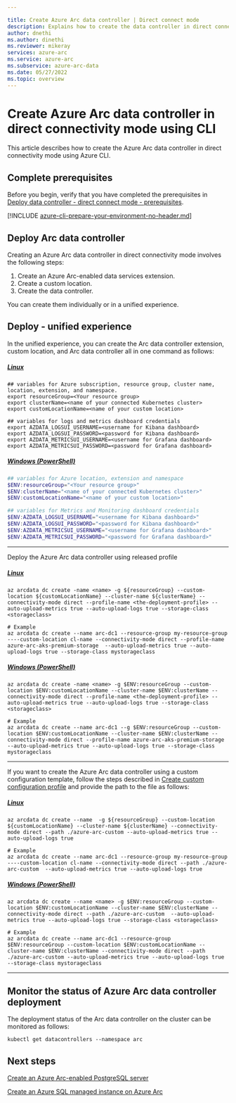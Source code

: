 ```yaml
---

title: Create Azure Arc data controller | Direct connect mode
description: Explains how to create the data controller in direct connect mode. 
author: dnethi
ms.author: dinethi
ms.reviewer: mikeray
services: azure-arc
ms.service: azure-arc
ms.subservice: azure-arc-data
ms.date: 05/27/2022
ms.topic: overview
---
```


#  Create Azure Arc data controller in direct connectivity mode using CLI

This article describes how to create the Azure Arc data controller in direct connectivity mode using Azure CLI. 

## Complete prerequisites

Before you begin, verify that you have completed the prerequisites in [Deploy data controller - direct connect mode - prerequisites](create-data-controller-direct-prerequisites.md).

[!INCLUDE [azure-cli-prepare-your-environment-no-header.md](~/articles/reusable-content/azure-cli/azure-cli-prepare-your-environment-no-header.md)]

## Deploy Arc data controller

Creating an Azure Arc data controller in direct connectivity mode involves the following steps:

1. Create an Azure Arc-enabled data services extension.
1. Create a custom location.
1. Create the data controller.

You can create them individually or in a unified experience. 

## Deploy - unified experience

In the unified experience, you can create the Arc data controller extension, custom location, and Arc data controller all in one command as follows: 


##### [Linux](#tab/linux)

```console
## variables for Azure subscription, resource group, cluster name, location, extension, and namespace.
export resourceGroup=<Your resource group>
export clusterName=<name of your connected Kubernetes cluster>
export customLocationName=<name of your custom location>

## variables for logs and metrics dashboard credentials
export AZDATA_LOGSUI_USERNAME=<username for Kibana dashboard>
export AZDATA_LOGSUI_PASSWORD=<password for Kibana dashboard>
export AZDATA_METRICSUI_USERNAME=<username for Grafana dashboard>
export AZDATA_METRICSUI_PASSWORD=<password for Grafana dashboard>
```

##### [Windows (PowerShell)](#tab/windows)

``` PowerShell
## variables for Azure location, extension and namespace
$ENV:resourceGroup="<Your resource group>"
$ENV:clusterName="<name of your connected Kubernetes cluster>"
$ENV:customLocationName="<name of your custom location>" 

## variables for Metrics and Monitoring dashboard credentials
$ENV:AZDATA_LOGSUI_USERNAME="<username for Kibana dashboard>"
$ENV:AZDATA_LOGSUI_PASSWORD="<password for Kibana dashboard>"
$ENV:AZDATA_METRICSUI_USERNAME="<username for Grafana dashboard>"
$ENV:AZDATA_METRICSUI_PASSWORD="<password for Grafana dashboard>"
```

--- 

Deploy the Azure Arc data controller using released profile
##### [Linux](#tab/linux)

```azurecli
az arcdata dc create -name <name> -g ${resourceGroup} --custom-location ${customLocationName} --cluster-name ${clusterName} --connectivity-mode direct --profile-name <the-deployment-profile> --auto-upload-metrics true --auto-upload-logs true --storage-class <storageclass>

# Example
az arcdata dc create --name arc-dc1 --resource-group my-resource-group ----custom-location cl-name --connectivity-mode direct --profile-name azure-arc-aks-premium-storage  --auto-upload-metrics true --auto-upload-logs true --storage-class mystorageclass
```

##### [Windows (PowerShell)](#tab/windows)

```azurecli
az arcdata dc create -name <name> -g $ENV:resourceGroup --custom-location $ENV:customLocationName --cluster-name $ENV:clusterName --connectivity-mode direct --profile-name <the-deployment-profile> --auto-upload-metrics true --auto-upload-logs true --storage-class <storageclass>

# Example
az arcdata dc create --name arc-dc1 --g $ENV:resourceGroup --custom-location $ENV:customLocationName --cluster-name $ENV:clusterName --connectivity-mode direct --profile-name azure-arc-aks-premium-storage  --auto-upload-metrics true --auto-upload-logs true --storage-class mystorageclass

```

---
If you want to create the Azure Arc data controller using a custom configuration template, follow the steps described in [Create custom configuration profile](create-custom-configuration-template.md) and provide the path to the file as follows:
##### [Linux](#tab/linux)

```azurecli
az arcdata dc create --name  -g ${resourceGroup} --custom-location ${customLocationName} --cluster-name ${clusterName} --connectivity-mode direct --path ./azure-arc-custom --auto-upload-metrics true --auto-upload-logs true

# Example
az arcdata dc create --name arc-dc1 --resource-group my-resource-group ----custom-location cl-name --connectivity-mode direct --path ./azure-arc-custom  --auto-upload-metrics true --auto-upload-logs true
```

##### [Windows (PowerShell)](#tab/windows)

```azurecli
az arcdata dc create --name <name> -g $ENV:resourceGroup --custom-location $ENV:customLocationName --cluster-name $ENV:clusterName --connectivity-mode direct --path ./azure-arc-custom  --auto-upload-metrics true --auto-upload-logs true --storage-class <storageclass>

# Example
az arcdata dc create --name arc-dc1 --resource-group $ENV:resourceGroup --custom-location $ENV:customLocationName --cluster-name $ENV:clusterName --connectivity-mode direct --path ./azure-arc-custom --auto-upload-metrics true --auto-upload-logs true --storage-class mystorageclass

```

---

<!---
## Deploy - individual experience
 
### Step 1: Create an Azure Arc-enabled data services extension

Use the k8s-extension CLI to create a data services extension.

#### Set environment variables

Set the following environment variables, which will be then used in later steps.

Following are two sets of environment variables. The first set of variables identifies your Azure subscription, resource group, cluster name, location, extension, and namespace. The second defines credentials to access the metrics and logs dashboards.

The environment variables include passwords for log and metric services. The passwords must be at least eight characters long and contain characters from three of the following four categories: Latin uppercase letters, Latin lowercase letters, numbers, and non-alphanumeric characters.


##### [Linux](#tab/linux)

```console
## variables for Azure subscription, resource group, cluster name, location, extension, and namespace.
export subscription=<Your subscription ID>
export resourceGroup=<Your resource group>
export clusterName=<name of your connected Kubernetes cluster>
export location=<Azure location>
export adsExtensionName="<extension name>" 
export namespace="<namespace>"
## variables for logs and metrics dashboard credentials
export AZDATA_LOGSUI_USERNAME=<username for Kibana dashboard>
export AZDATA_LOGSUI_PASSWORD=<password for Kibana dashboard>
export AZDATA_METRICSUI_USERNAME=<username for Grafana dashboard>
export AZDATA_METRICSUI_PASSWORD=<password for Grafana dashboard>
```

##### [Windows (PowerShell)](#tab/windows)

``` PowerShell
## variables for Azure location, extension and namespace
$ENV:subscription="<Your subscription ID>"
$ENV:resourceGroup="<Your resource group>"
$ENV:clusterName="<name of your connected Kubernetes cluster>"
$ENV:location="<Azure location>"
$ENV:adsExtensionName="<name of Data controller extension" 
$ENV:namespace="<namespace where you will deploy the extension and data controller>"
## variables for Metrics and Monitoring dashboard credentials
$ENV:AZDATA_LOGSUI_USERNAME="<username for Kibana dashboard>"
$ENV:AZDATA_LOGSUI_PASSWORD="<password for Kibana dashboard>"
$ENV:AZDATA_METRICSUI_USERNAME="<username for Grafana dashboard>"
$ENV:AZDATA_METRICSUI_PASSWORD="<password for Grafana dashboard>"
```

--- 

#### Create the Arc data services extension

The following command creates the Arc data services extension.

##### [Linux](#tab/linux)

```azurecli
az k8s-extension create --cluster-name ${clusterName} --resource-group ${resourceGroup} --name ${adsExtensionName} --cluster-type connectedClusters --extension-type microsoft.arcdataservices --auto-upgrade false --auto-upgrade-minor-version false --scope cluster --release-namespace ${namespace} --config Microsoft.CustomLocation.ServiceAccount=sa-arc-bootstrapper
az k8s-extension show --resource-group ${resourceGroup} --cluster-name ${resourceName} --name ${adsExtensionName} --cluster-type connectedclusters
```

##### [Windows (PowerShell)](#tab/windows)

```azurecli
az k8s-extension create --cluster-name $ENV:clusterName --resource-group $ENV:resourceGroup --name $ENV:adsExtensionName --cluster-type connectedClusters --extension-type microsoft.arcdataservices --auto-upgrade false --auto-upgrade-minor-version false --scope cluster --release-namespace $ENV:namespace --config Microsoft.CustomLocation.ServiceAccount=sa-arc-bootstrapper
az k8s-extension show --resource-group $ENV:resourceGroup --cluster-name $ENV:clusterName --name $ENV:adsExtensionName --cluster-type connectedclusters
```

---

##### Deploy Azure Arc data services extension using private container registry and credentials

Use the below command if you are deploying from your private repository:

```azurecli
az k8s-extension create --cluster-name "<connected cluster name>" --resource-group "<resource group>" --name "<extension name>" --cluster-type connectedClusters -auto-upgrade false --auto-upgrade-minor-version false  --extension-type microsoft.arcdataservices --scope cluster --release-namespace "<namespace>" --config Microsoft.CustomLocation.ServiceAccount=sa-arc-bootstrapper --config imageCredentials.registry=<registry info> --config imageCredentials.username=<username> --config systemDefaultValues.image=<registry/repo/arc-bootstrapper:<imagetag>> --config-protected imageCredentials.password=$ENV:DOCKER_PASSWORD --debug
```

For example:

```azurecli
az k8s-extension create --cluster-name "my-connected-cluster" --resource-group "my-resource-group" --name "arc-data-services" --cluster-type connectedClusters -auto-upgrade false --auto-upgrade-minor-version false  --extension-type microsoft.arcdataservices --scope cluster --release-namespace "arc" --config Microsoft.CustomLocation.ServiceAccount=sa-bootstrapper --config imageCredentials.registry=mcr.microsoft.com --config imageCredentials.username=arcuser --config systemDefaultValues.image=mcr.microsoft.com/arcdata/arc-bootstrapper:latest --config-protected imageCredentials.password=$ENV:DOCKER_PASSWORD --debug
```


> [!NOTE]
> The Arc data services extension install can take a few minutes to complete.

#### Verify the Arc data services extension is created

You can verify the status of the deployment of Azure Arc-enabled data services extension. Use the Azure portal or Cube

##### Check status from Azure portal

1. Log in to the Azure portal and browse to the resource group where the Kubernetes connected cluster resource is located.
1. Select the Azure Arc-enabled Kubernetes cluster (Type = "Kubernetes - Azure Arc") where the extension was deployed.
1. In the navigation on the left side, under **Settings**, select **Extensions**.
1. The portal shows the extension that was created earlier in an installed state.

##### Check status using kubectl CLI

1. Connect to your Kubernetes cluster via a Terminal window.
1. Run the below command and ensure:
   -  The namespace mentioned above is created 

    and 

   - The `bootstrapper` pod state is **running** before proceeding to the next step.

   ``` console
   kubectl get pods --name <name of namespace used in the json template file above>
   ```

For example, the following example gets the pods from `arc` namespace.

```console
#Example:
kubectl get pods --name arc
```

### Retrieve the managed identity and grant roles

When the Arc data services extension is created, Azure creates a managed identity. You need to assign certain roles to this managed identity for usage and/or metrics to be uploaded. 

#### Retrieve managed identity of the Arc data controller extension

```azurecli
$Env:MSI_OBJECT_ID = (az k8s-extension show --resource-group <resource group>  --cluster-name <connectedclustername> --cluster-type connectedClusters --name <name of extension> | convertFrom-json).identity.principalId
#Example
$Env:MSI_OBJECT_ID = (az k8s-extension show --resource-group myresourcegroup  --cluster-name myconnectedcluster --cluster-type connectedClusters --name ads-extension | convertFrom-json).identity.principalId
```

#### Assign role to the managed identity

Run the below command to assign the **Contributor** and **Monitoring Metrics Publisher** roles:

```azurecli
az role assignment create --assignee $Env:MSI_OBJECT_ID --role "Contributor" --scope "/subscriptions/$ENV:subscription/resourceGroups/$ENV:resourceGroup"
az role assignment create --assignee $Env:MSI_OBJECT_ID --role "Monitoring Metrics Publisher" --scope "/subscriptions/$ENV:subscription/resourceGroups/$ENV:resourceGroup"
```

### Step 2: Create a custom location using `customlocation` CLI extension

A custom location is an Azure resource that is equivalent to a namespace in a Kubernetes cluster.  Custom locations are used as a target to deploy resources to or from Azure. Learn more about custom locations in the [Custom locations on top of Azure Arc-enabled Kubernetes documentation](../kubernetes/conceptual-custom-locations.md).

#### Set environment variables

##### [Linux](#tab/linux)

```azurecli
export clName=mycustomlocation
export hostClusterId=$(az connectedk8s show --resource-group ${resourceGroup} --name ${clusterName} --query id -o tsv)
export extensionId=$(az k8s-extension show --resource-group ${resourceGroup} --cluster-name ${clusterName} --cluster-type connectedClusters --name ${adsExtensionName} --query id -o tsv)
az customlocation create --resource-group ${resourceGroup} --name ${clName} --namespace ${namespace} --host-resource-id ${hostClusterId} --cluster-extension-ids ${extensionId} --location ${location}
```

##### [Windows (PowerShell)](#tab/windows)

```azurecli
$ENV:clName="mycustomlocation"
$ENV:hostClusterId=(az connectedk8s show --resource-group $ENV:resourceGroup --name $ENV:clusterName --query id -o tsv)
$ENV:extensionId=(az k8s-extension show --resource-group $ENV:resourceGroup --cluster-name $ENV:clusterName --cluster-type connectedClusters --name $ENV:adsExtensionName --query id -o tsv)
az customlocation create --resource-group $ENV:resourceGroup --name $ENV:clName --namespace $ENV:namespace --host-resource-id $ENV:hostClusterId --cluster-extension-ids $ENV:extensionId
```

---

### Validate  the custom location is created

From the terminal, run the below command to list the custom locations, and validate that the **Provisioning State** shows Succeeded:

```azurecli
az customlocation list -o table
```

### Create certificates for logs and metrics UI dashboards

Optionally, you can specify certificates for logs and metrics UI dashboards. See [Provide certificates for monitoring](monitor-certificates.md) for examples. The December, 2021 release introduces this option.

### Step 3: Create the Azure Arc data controller

After the extension and custom location are created, proceed to deploy the Azure Arc data controller as follows.

```azurecli
az arcdata dc create --name <name> --resource-group <resourcegroup> --location <location> --connectivity-mode direct --profile-name <profile name>  --auto-upload-metrics true --custom-location <name of custom location> --storage-class <storageclass>
# Example
az arcdata dc create --name arc-dc1 --resource-group my-resource-group --location eastasia --connectivity-mode direct --profile-name azure-arc-aks-premium-storage  --auto-upload-metrics true --custom-location mycustomlocation --storage-class mystorageclass
```

If you want to create the Azure Arc data controller using a custom configuration template, follow the steps described in [Create custom configuration profile](create-custom-configuration-template.md) and provide the path to the file as follows:


```azurecli
az arcdata dc create --name <name> --resource-group <resourcegroup> --location <location> --connectivity-mode direct --path ./azure-arc-custom --auto-upload-metrics true --custom-location <name of custom location>
# Example
az arcdata dc create --name arc-dc1 --resource-group my-resource-group --location eastasia --connectivity-mode direct --path ./azure-arc-custom --auto-upload-metrics true --custom-location mycustomlocation
```

--->

## Monitor the status of Azure Arc data controller deployment

The deployment status of the Arc data controller on the cluster can be monitored as follows:

```console
kubectl get datacontrollers --namespace arc
```

## Next steps

[Create an Azure Arc-enabled PostgreSQL server](create-postgresql-server.md)

[Create an Azure SQL managed instance on Azure Arc](create-sql-managed-instance.md)
